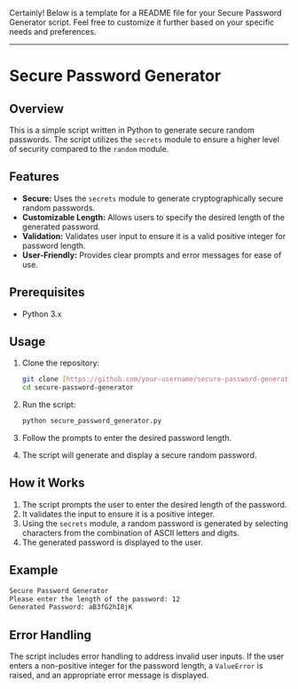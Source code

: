 Certainly! Below is a template for a README file for your Secure Password Generator script. Feel free to customize it further based on your specific needs and preferences.

---

# Secure Password Generator

## Overview

This is a simple script written in Python to generate secure random passwords. The script utilizes the `secrets` module to ensure a higher level of security compared to the `random` module.

## Features

- **Secure:** Uses the `secrets` module to generate cryptographically secure random passwords.
- **Customizable Length:** Allows users to specify the desired length of the generated password.
- **Validation:** Validates user input to ensure it is a valid positive integer for password length.
- **User-Friendly:** Provides clear prompts and error messages for ease of use.

## Prerequisites

- Python 3.x

## Usage

1. Clone the repository:

   ```bash
   git clone [https://github.com/your-username/secure-password-generator.git](https://github.com/mamishega/secure_password_generator.git)
   cd secure-password-generator
   ```

2. Run the script:

   ```bash
   python secure_password_generator.py
   ```

3. Follow the prompts to enter the desired password length.

4. The script will generate and display a secure random password.

## How it Works

1. The script prompts the user to enter the desired length of the password.
2. It validates the input to ensure it is a positive integer.
3. Using the `secrets` module, a random password is generated by selecting characters from the combination of ASCII letters and digits.
4. The generated password is displayed to the user.

## Example

```bash
Secure Password Generator
Please enter the length of the password: 12
Generated Password: aB3fG2hI8jK
```

## Error Handling

The script includes error handling to address invalid user inputs. If the user enters a non-positive integer for the password length, a `ValueError` is raised, and an appropriate error message is displayed.


